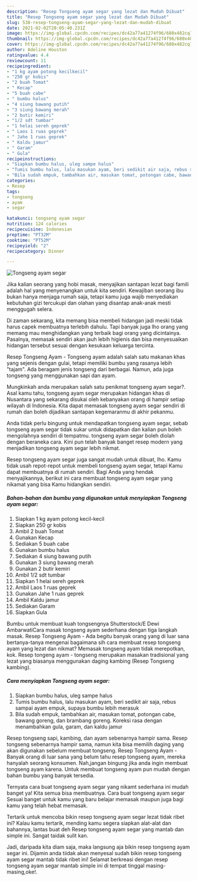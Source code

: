```yaml
---
description: "Resep Tongseng ayam segar yang lezat dan Mudah Dibuat"
title: "Resep Tongseng ayam segar yang lezat dan Mudah Dibuat"
slug: 538-resep-tongseng-ayam-segar-yang-lezat-dan-mudah-dibuat
date: 2021-02-02T20:05:40.231Z
image: https://img-global.cpcdn.com/recipes/dc42a77a41274f96/680x482cq70/tongseng-ayam-segar-foto-resep-utama.jpg
thumbnail: https://img-global.cpcdn.com/recipes/dc42a77a41274f96/680x482cq70/tongseng-ayam-segar-foto-resep-utama.jpg
cover: https://img-global.cpcdn.com/recipes/dc42a77a41274f96/680x482cq70/tongseng-ayam-segar-foto-resep-utama.jpg
author: Adeline Houston
ratingvalue: 4.4
reviewcount: 11
recipeingredient:
- "1 kg ayam potong kecilkecil"
- "250 gr kobis"
- "2 buah Tomat"
- " Kecap"
- "5 buah cabe"
- " bumbu halus"
- "4 siung bawang putih"
- "3 siung bawang merah"
- "2 butir kemiri"
- "1/2 sdt tumbar"
- "1 helai sereh geprek"
- " Laos 1 ruas geprek"
- " Jahe 1 ruas geprek"
- " Kaldu jamur"
- " Garam"
- " Gula"
recipeinstructions:
- "Siapkan bumbu halus, uleg sampe halus"
- "Tumis bumbu halus, lalu masukan ayam, beri sedikit air saja, rebus sampai ayam empuk, supaya bumbu lebih merasuk"
- "Bila sudah empuk, tambahkan air, masukan tomat, potongan cabe, bawang goreng, dan brambang goreng. Koreksi rasa dengan menambahkan gula, garam, dan kaldu jamur"
categories:
- Resep
tags:
- tongseng
- ayam
- segar

katakunci: tongseng ayam segar 
nutrition: 124 calories
recipecuisine: Indonesian
preptime: "PT32M"
cooktime: "PT52M"
recipeyield: "2"
recipecategory: Dinner

---
```



![Tongseng ayam segar](https://img-global.cpcdn.com/recipes/dc42a77a41274f96/680x482cq70/tongseng-ayam-segar-foto-resep-utama.jpg)

Jika kalian seorang yang hobi masak, menyajikan santapan lezat bagi famili adalah hal yang menyenangkan untuk kita sendiri. Kewajiban seorang ibu bukan hanya menjaga rumah saja, tetapi kamu juga wajib menyediakan kebutuhan gizi tercukupi dan olahan yang disantap anak-anak mesti menggugah selera.

Di zaman  sekarang, kita memang bisa membeli hidangan jadi meski tidak harus capek membuatnya terlebih dahulu. Tapi banyak juga lho orang yang memang mau menghidangkan yang terbaik bagi orang yang dicintainya. Pasalnya, memasak sendiri akan jauh lebih higienis dan bisa menyesuaikan hidangan tersebut sesuai dengan kesukaan keluarga tercinta. 

Resep Tongseng Ayam - Tongseng ayam adalah salah satu makanan khas yang sejenis dengan gulai, tetapi memiliki bumbu yang rasanya lebih &#34;tajam&#34;. Ada beragam jenis tongseng dari berbagai. Namun, ada juga tongseng yang menggunakan sapi dan ayam.

Mungkinkah anda merupakan salah satu penikmat tongseng ayam segar?. Asal kamu tahu, tongseng ayam segar merupakan hidangan khas di Nusantara yang sekarang disukai oleh kebanyakan orang di hampir setiap wilayah di Indonesia. Kita dapat memasak tongseng ayam segar sendiri di rumah dan boleh dijadikan santapan kegemaranmu di akhir pekanmu.

Anda tidak perlu bingung untuk mendapatkan tongseng ayam segar, sebab tongseng ayam segar tidak sukar untuk didapatkan dan kalian pun boleh mengolahnya sendiri di tempatmu. tongseng ayam segar boleh diolah dengan beraneka cara. Kini pun telah banyak banget resep modern yang menjadikan tongseng ayam segar lebih nikmat.

Resep tongseng ayam segar juga sangat mudah untuk dibuat, lho. Kamu tidak usah repot-repot untuk membeli tongseng ayam segar, tetapi Kamu dapat membuatnya di rumah sendiri. Bagi Anda yang hendak menyajikannya, berikut ini cara membuat tongseng ayam segar yang nikamat yang bisa Kamu hidangkan sendiri.

<!--inarticleads1-->

##### Bahan-bahan dan bumbu yang digunakan untuk menyiapkan Tongseng ayam segar:

1. Siapkan 1 kg ayam potong kecil-kecil
1. Siapkan 250 gr kobis
1. Ambil 2 buah Tomat
1. Gunakan  Kecap
1. Sediakan 5 buah cabe
1. Gunakan  bumbu halus
1. Sediakan 4 siung bawang putih
1. Gunakan 3 siung bawang merah
1. Gunakan 2 butir kemiri
1. Ambil 1/2 sdt tumbar
1. Siapkan 1 helai sereh geprek
1. Ambil  Laos 1 ruas geprek
1. Gunakan  Jahe 1 ruas geprek
1. Ambil  Kaldu jamur
1. Sediakan  Garam
1. Siapkan  Gula


Bumbu untuk membuat kuah tongsengnya Shutterstock/E Dewi AmbarwatiCara masak tongseng ayam sederhana dengan tiga langkah masak. Resep Tongseng Ayam - Ada begitu banyak orang yang di luar sana bertanya-tanya mengenai bagaimana sih cara membuat resep tongseng ayam yang lezat dan nikmat? Memasak tongseng ayam tidak merepotkan, kok. Resep tongeng ayam - tongseng merupakan masakan tradisional yang lezat yang biasanya menggunakan daging kambing (Resep Tongseng kambing). 

<!--inarticleads2-->

##### Cara menyiapkan Tongseng ayam segar:

1. Siapkan bumbu halus, uleg sampe halus
1. Tumis bumbu halus, lalu masukan ayam, beri sedikit air saja, rebus sampai ayam empuk, supaya bumbu lebih merasuk
1. Bila sudah empuk, tambahkan air, masukan tomat, potongan cabe, bawang goreng, dan brambang goreng. Koreksi rasa dengan menambahkan gula, garam, dan kaldu jamur


Resep tongseng sapi, kambing, dan ayam sebenarnya hampir sama. Resep tongseng sebenarnya hampir sama, namun kita bisa memilih daging yang akan digunakan sebelum membuat tongseng. Resep Tongseng Ayam - Banyak orang di luar sana yang belum tahu resep tongseng ayam, mereka hanyalah seorang konsumen. Nah,jangan bingung jika anda ingin membuat tongseng ayam karena. Untuk membuat tongseng ayam pun mudah dengan bahan bumbu yang banyak tersedia. 

Ternyata cara buat tongseng ayam segar yang nikamt sederhana ini mudah banget ya! Kita semua bisa membuatnya. Cara buat tongseng ayam segar Sesuai banget untuk kamu yang baru belajar memasak maupun juga bagi kamu yang telah hebat memasak.

Tertarik untuk mencoba bikin resep tongseng ayam segar lezat tidak ribet ini? Kalau kamu tertarik, mending kamu segera siapkan alat-alat dan bahannya, lantas buat deh Resep tongseng ayam segar yang mantab dan simple ini. Sangat taidak sulit kan. 

Jadi, daripada kita diam saja, maka langsung aja bikin resep tongseng ayam segar ini. Dijamin anda tiidak akan menyesal sudah bikin resep tongseng ayam segar mantab tidak ribet ini! Selamat berkreasi dengan resep tongseng ayam segar mantab simple ini di tempat tinggal masing-masing,oke!.


